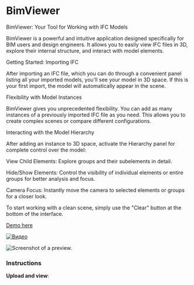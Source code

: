 # BimViewer

BimViewer: Your Tool for Working with IFC Models

BimViewer is a powerful and intuitive application designed specifically for BIM users and design engineers. It allows you to easily view IFC files in 3D, explore their internal structure, and interact with model elements.

Getting Started: Importing IFC

After importing an IFC file, which you can do through a convenient panel listing all your imported models, you'll see your model in 3D space. If this is your first import, the model will automatically appear in the scene.

Flexibility with Model Instances

BimViewer gives you unprecedented flexibility. You can add as many instances of a previously imported IFC file as you need. This allows you to create complex scenes or compare different configurations.

Interacting with the Model Hierarchy

After adding an instance to 3D space, activate the Hierarchy panel for complete control over the model:

View Child Elements: Explore groups and their subelements in detail.

Hide/Show Elements: Control the visibility of individual elements or entire groups for better analysis and focus.

Camera Focus: Instantly move the camera to selected elements or groups for a closer look.

To start working with a clean scene, simply use the "Clear" button at the bottom of the interface.

[Demo here](https://bim.reneos.com/)

[![Видео](https://img.youtube.com/vi/PTe_3RVypr4/0.jpg)](https://www.youtube.com/watch?v=PTe_3RVypr4)

![Screenshot of a preview.](https://bim.reneos.com/screen.png)

### Instructions

**Upload and view**:

